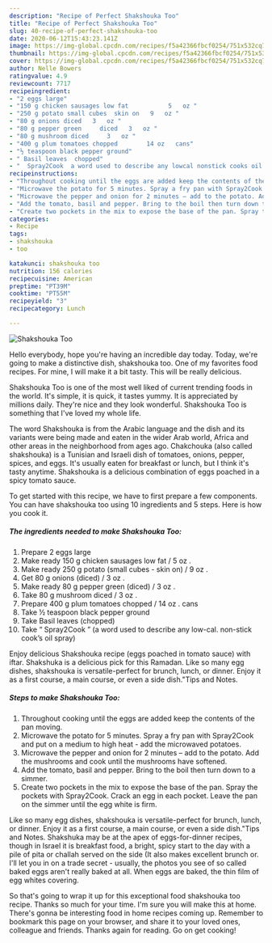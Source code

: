 ```yaml
---
description: "Recipe of Perfect Shakshouka Too"
title: "Recipe of Perfect Shakshouka Too"
slug: 40-recipe-of-perfect-shakshouka-too
date: 2020-06-12T15:43:23.141Z
image: https://img-global.cpcdn.com/recipes/f5a42366fbcf0254/751x532cq70/shakshouka-too-recipe-main-photo.jpg
thumbnail: https://img-global.cpcdn.com/recipes/f5a42366fbcf0254/751x532cq70/shakshouka-too-recipe-main-photo.jpg
cover: https://img-global.cpcdn.com/recipes/f5a42366fbcf0254/751x532cq70/shakshouka-too-recipe-main-photo.jpg
author: Nelle Bowers
ratingvalue: 4.9
reviewcount: 7717
recipeingredient:
- "2 eggs large"
- "150 g chicken sausages low fat           5   oz "
- "250 g potato small cubes  skin on   9   oz "
- "80 g onions diced   3   oz "
- "80 g pepper green     diced   3   oz "
- "80 g mushroom diced     3   oz "
- "400 g plum tomatoes chopped        14 oz   cans"
- "½ teaspoon black pepper ground"
- " Basil leaves  chopped"
- "  Spray2Cook  a word used to describe any lowcal nonstick cooks oil spray"
recipeinstructions:
- "Throughout cooking until the eggs are added keep the contents of the pan moving."
- "Microwave the potato for 5 minutes. Spray a fry pan with Spray2Cook and put on a medium to high heat - add the microwaved potatoes."
- "Microwave the pepper and onion for 2 minutes – add to the potato. Add the mushrooms and cook until the mushrooms have softened."
- "Add the tomato, basil and pepper. Bring to the boil then turn down to a simmer."
- "Create two pockets in the mix to expose the base of the pan. Spray the pockets with Spray2Cook. Crack an egg in each pocket. Leave the pan on the simmer until the egg white is firm."
categories:
- Recipe
tags:
- shakshouka
- too

katakunci: shakshouka too 
nutrition: 156 calories
recipecuisine: American
preptime: "PT39M"
cooktime: "PT55M"
recipeyield: "3"
recipecategory: Lunch

---
```



![Shakshouka Too](https://img-global.cpcdn.com/recipes/f5a42366fbcf0254/751x532cq70/shakshouka-too-recipe-main-photo.jpg)

Hello everybody, hope you're having an incredible day today. Today, we're going to make a distinctive dish, shakshouka too. One of my favorites food recipes. For mine, I will make it a bit tasty. This will be really delicious.

Shakshouka Too is one of the most well liked of current trending foods in the world. It's simple, it is quick, it tastes yummy. It is appreciated by millions daily. They're nice and they look wonderful. Shakshouka Too is something that I've loved my whole life.

The word Shakshouka is from the Arabic language and the dish and its variants were being made and eaten in the wider Arab world, Africa and other areas in the neighborhood from ages ago. Chakchouka (also called shakshouka) is a Tunisian and Israeli dish of tomatoes, onions, pepper, spices, and eggs. It&#39;s usually eaten for breakfast or lunch, but I think it&#39;s tasty anytime. Shakshouka is a delicious combination of eggs poached in a spicy tomato sauce.


To get started with this recipe, we have to first prepare a few components. You can have shakshouka too using 10 ingredients and 5 steps. Here is how you cook it.

<!--inarticleads1-->

##### The ingredients needed to make Shakshouka Too:

1. Prepare 2 eggs large
1. Make ready 150 g chicken sausages low fat         /  5   oz .
1. Make ready 250 g potato (small cubes - skin on) /  9   oz .
1. Get 80 g onions (diced) /  3   oz .
1. Make ready 80 g pepper green     (diced) /  3   oz .
1. Take 80 g mushroom diced   /  3   oz .
1. Prepare 400 g plum tomatoes chopped      /  14 oz .  cans
1. Take ½ teaspoon black pepper ground
1. Take  Basil leaves  (chopped)
1. Take  “ Spray2Cook ” (a word used to describe any low-cal. non-stick cook’s oil spray)


Enjoy delicious Shakshouka recipe (eggs poached in tomato sauce) with iftar. Shakshuka is a delicious pick for this Ramadan. Like so many egg dishes, shakshouka is versatile-perfect for brunch, lunch, or dinner. Enjoy it as a first course, a main course, or even a side dish.&#34;Tips and Notes. 

<!--inarticleads2-->

##### Steps to make Shakshouka Too:

1. Throughout cooking until the eggs are added keep the contents of the pan moving.
1. Microwave the potato for 5 minutes. Spray a fry pan with Spray2Cook and put on a medium to high heat - add the microwaved potatoes.
1. Microwave the pepper and onion for 2 minutes – add to the potato. Add the mushrooms and cook until the mushrooms have softened.
1. Add the tomato, basil and pepper. Bring to the boil then turn down to a simmer.
1. Create two pockets in the mix to expose the base of the pan. Spray the pockets with Spray2Cook. Crack an egg in each pocket. Leave the pan on the simmer until the egg white is firm.


Like so many egg dishes, shakshouka is versatile-perfect for brunch, lunch, or dinner. Enjoy it as a first course, a main course, or even a side dish.&#34;Tips and Notes. Shakshuka may be at the apex of eggs-for-dinner recipes, though in Israel it is breakfast food, a bright, spicy start to the day with a pile of pita or challah served on the side (It also makes excellent brunch or. I&#39;ll let you in on a trade secret - usually, the photos you see of so called baked eggs aren&#39;t really baked at all. When eggs are baked, the thin film of egg whites covering. 

So that's going to wrap it up for this exceptional food shakshouka too recipe. Thanks so much for your time. I'm sure you will make this at home. There's gonna be interesting food in home recipes coming up. Remember to bookmark this page on your browser, and share it to your loved ones, colleague and friends. Thanks again for reading. Go on get cooking!
